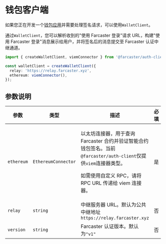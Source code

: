 # 钱包客户端

如果您正在开发一个[钱包应用](https://docs.farcaster.xyz/learn/what-is-farcaster/apps#wallet-apps)并需要处理签名请求，可以使用`WalletClient`。

通过`WalletClient`，您可以解析收到的"使用 Farcaster 登录"请求 URL，构建"使用 Farcaster 登录"消息展示给用户，并将签名后的消息提交至 Farcaster 认证中继通道。

```ts
import { createWalletClient, viemConnector } from '@farcaster/auth-client';

const walletClient = createWalletClient({
  relay: 'https://relay.farcaster.xyz',
  ethereum: viemConnector(),
});
```

## 参数说明

| 参数       | 类型                | 描述                                                                                                                                                                                  | 必填 |
| ---------- | ------------------- | ------------------------------------------------------------------------------------------------------------------------------------------------------------------------------------- | ---- |
| `ethereum` | `EthereumConnector` | <p>以太坊连接器，用于查询 Farcaster 合约并验证智能合约钱包签名。当前`@farcaster/auth-client`仅提供`viem`连接器类型。</p> <p>如需使用自定义 RPC，请将 RPC URL 传递给 viem 连接器。</p> | 是   |
| `relay`    | `string`            | 中继服务器 URL。默认为公共中继地址`https://relay.farcaster.xyz`                                                                                                                       | 否   |
| `version`  | `string`            | Farcaster 认证版本。默认为`"v1"`                                                                                                                                                      | 否   |
